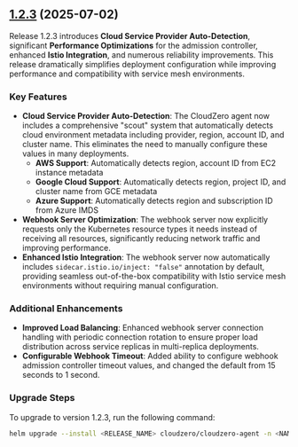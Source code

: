 ## [1.2.3](https://github.com/Cloudzero/cloudzero-agent/compare/v1.2.2...v1.2.3) (2025-07-02)

Release 1.2.3 introduces **Cloud Service Provider Auto-Detection**, significant **Performance Optimizations** for the admission controller, enhanced **Istio Integration**, and numerous reliability improvements. This release dramatically simplifies deployment configuration while improving performance and compatibility with service mesh environments.

### Key Features

- **Cloud Service Provider Auto-Detection**: The CloudZero agent now includes a comprehensive "scout" system that automatically detects cloud environment metadata including provider, region, account ID, and cluster name. This eliminates the need to manually configure these values in many deployments.
  - **AWS Support**: Automatically detects region, account ID from EC2 instance metadata
  - **Google Cloud Support**: Automatically detects region, project ID, and cluster name from GCE metadata
  - **Azure Support**: Automatically detects region and subscription ID from Azure IMDS
- **Webhook Server Optimization**: The webhook server now explicitly requests only the Kubernetes resource types it needs instead of receiving all resources, significantly reducing network traffic and improving performance.
- **Enhanced Istio Integration**: The webhook server now automatically includes `sidecar.istio.io/inject: "false"` annotation by default, providing seamless out-of-the-box compatibility with Istio service mesh environments without requiring manual configuration.

### Additional Enhancements

- **Improved Load Balancing**: Enhanced webhook server connection handling with periodic connection rotation to ensure proper load distribution across service replicas in multi-replica deployments.
- **Configurable Webhook Timeout**: Added ability to configure webhook admission controller timeout values, and changed the default from 15 seconds to 1 second.

### Upgrade Steps

To upgrade to version 1.2.3, run the following command:

```sh
helm upgrade --install <RELEASE_NAME> cloudzero/cloudzero-agent -n <NAMESPACE> --create-namespace -f configuration.example.yaml --version 1.2.3
```
